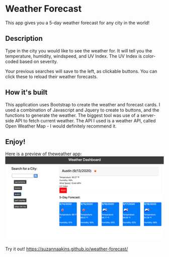 # Weather Forecast

This app gives you a 5-day weather forecast for any city in the world!

## Description

Type in the city you would like to see the weather for. It will tell you the temperature, humidity, windspeed, and UV Index.  The UV Index is color-coded based on severity. 

Your previous searches will save to the left, as clickable buttons.  You can click these to reload their weather forecasts.  

## How it's built

This application uses Bootstrap to create the weather and forecast cards.  I used a combination of Javascript and Jquery to create to buttons, and the functions to generate the weather.  The biggest tool was use of a server-side API to fetch current weather.  The API I used is a weather API, called Open Weather Map - I would definitely recommend it.  

## Enjoy!

Here is a preview of theweather app:  ![weather app](./assets/preview.png)

Try it out!
https://suzannaakins.github.io/weather-forecast/